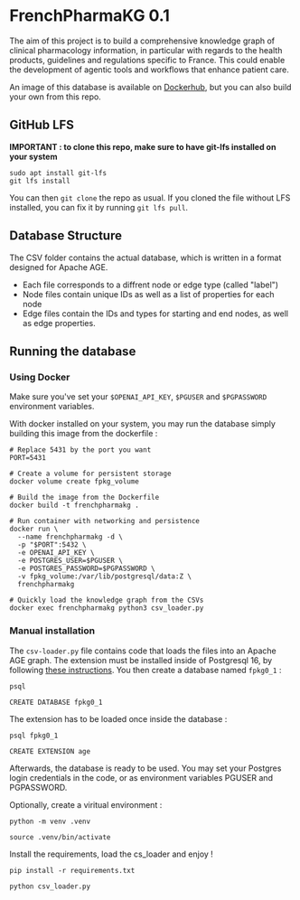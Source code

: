 # FrenchPharmaKG 0.1

The aim of this project is to build a comprehensive knowledge graph of clinical pharmacology information, in particular with regards to the health products, guidelines and regulations specific to France. This could enable the development of agentic tools and workflows that enhance patient care.

An image of this database is available on [Dockerhub](https://hub.docker.com/r/marcosbolanos/frenchpharmakg), but you can also build your own from this repo.

## GitHub LFS

**IMPORTANT : to clone this repo, make sure to have git-lfs installed on your system**

```#
sudo apt install git-lfs
git lfs install
```

You can then `git clone` the repo as usual. If you cloned the file without LFS installed, you can fix it by running `git lfs pull`.

## Database Structure

The CSV folder contains the actual database, which is written in a format designed for Apache AGE. 

- Each file corresponds to a diffrent node or edge type (called "label")
- Node files contain unique IDs as well as a list of properties for each node
- Edge files contain the IDs and types for starting and end nodes, as well as edge properties.

## Running the database

### Using Docker

Make sure you've set your `$OPENAI_API_KEY`, `$PGUSER` and `$PGPASSWORD` environment variables.

With docker installed on your system, you may run the database simply building this image from the dockerfile : 

```
# Replace 5431 by the port you want
PORT=5431

# Create a volume for persistent storage
docker volume create fpkg_volume

# Build the image from the Dockerfile
docker build -t frenchpharmakg .

# Run container with networking and persistence
docker run \
  --name frenchpharmakg -d \
  -p "$PORT":5432 \
  -e OPENAI_API_KEY \
  -e POSTGRES_USER=$PGUSER \
  -e POSTGRES_PASSWORD=$PGPASSWORD \
  -v fpkg_volume:/var/lib/postgresql/data:Z \
  frenchpharmakg

# Quickly load the knowledge graph from the CSVs
docker exec frenchpharmakg python3 csv_loader.py
```

### Manual installation

The `csv-loader.py` file contains code that loads the files into an Apache AGE graph. The extension must be installed inside of Postgresql 16, by following [these instructions](https://age.apache.org/getstarted/quickstart). You then create a database named `fpkg0_1` : 

`psql`

`CREATE DATABASE fpkg0_1`

The extension has to be loaded once inside the database :

`psql fpkg0_1`

`CREATE EXTENSION age`

Afterwards, the database is ready to be used. You may set your Postgres login credentials in the code, or as environment variables PGUSER and PGPASSWORD.

Optionally, create a viritual environment :

`python -m venv .venv`

`source .venv/bin/activate`

Install the requirements, load the cs_loader and enjoy !

`pip install -r requirements.txt`

`python csv_loader.py`
